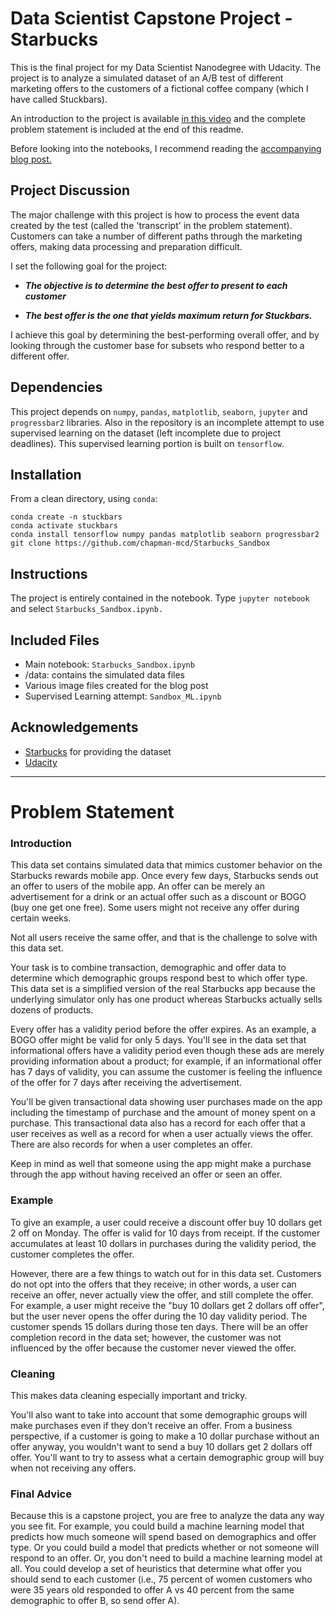 # Data Scientist Capstone Project - Starbucks

This is the final project for my Data Scientist Nanodegree with Udacity.  The project is to analyze a simulated dataset of an A/B test of different marketing offers to the customers of a fictional coffee company (which I have called Stuckbars).

An introduction to the project is available [in this video](https://www.youtube.com/watch?v=bq-H7M5BU3U) and the complete problem statement is included at the end of this readme.

Before looking into the notebooks, I recommend reading the [accompanying blog post.](https://chapman-mcdaniel.medium.com/playing-in-starbucks-sandbox-b8937293fa78)

## Project Discussion

The major challenge with this project is how to process the event data created by the test (called the 'transcript' in the problem statement).  Customers can take a number of different paths through the marketing offers, making data processing and preparation difficult.

I set the following goal for the project:

- _**The objective is to determine the best offer to present to each customer**_

- _**The best offer is the one that yields maximum return for Stuckbars.**_

I achieve this goal by determining the best-performing overall offer, and by looking through the customer base for subsets who respond better to a different offer.

## Dependencies

This project depends on `numpy`, `pandas`, `matplotlib`, `seaborn`, `jupyter` and `progressbar2` libraries.  Also in the repository is an incomplete attempt to use supervised learning on the dataset (left incomplete due to project deadlines).  This supervised learning portion is built on `tensorflow`.

## Installation

From a clean directory, using `conda`:

```
conda create -n stuckbars
conda activate stuckbars
conda install tensorflow numpy pandas matplotlib seaborn progressbar2
git clone https://github.com/chapman-mcd/Starbucks_Sandbox
```

## Instructions

The project is entirely contained in the notebook.  Type `jupyter notebook` and select `Starbucks_Sandbox.ipynb.`

## Included Files

- Main notebook: `Starbucks_Sandbox.ipynb`
- /data: contains the simulated data files
- Various image files created for the blog post
- Supervised Learning attempt: `Sandbox_ML.ipynb`

## Acknowledgements

- [Starbucks](www.starbucks.com) for providing the dataset
- [Udacity](www.udacity.com)

------------------------------

# Problem Statement

### Introduction

This data set contains simulated data that mimics customer behavior on the Starbucks rewards mobile app. Once every few days, Starbucks sends out an offer to users of the mobile app. An offer can be merely an advertisement for a drink or an actual offer such as a discount or BOGO (buy one get one free). Some users might not receive any offer during certain weeks.

Not all users receive the same offer, and that is the challenge to solve with this data set.

Your task is to combine transaction, demographic and offer data to determine which demographic groups respond best to which offer type. This data set is a simplified version of the real Starbucks app because the underlying simulator only has one product whereas Starbucks actually sells dozens of products.

Every offer has a validity period before the offer expires. As an example, a BOGO offer might be valid for only 5 days. You'll see in the data set that informational offers have a validity period even though these ads are merely providing information about a product; for example, if an informational offer has 7 days of validity, you can assume the customer is feeling the influence of the offer for 7 days after receiving the advertisement.

You'll be given transactional data showing user purchases made on the app including the timestamp of purchase and the amount of money spent on a purchase. This transactional data also has a record for each offer that a user receives as well as a record for when a user actually views the offer. There are also records for when a user completes an offer.

Keep in mind as well that someone using the app might make a purchase through the app without having received an offer or seen an offer.

### Example

To give an example, a user could receive a discount offer buy 10 dollars get 2 off on Monday. The offer is valid for 10 days from receipt. If the customer accumulates at least 10 dollars in purchases during the validity period, the customer completes the offer.

However, there are a few things to watch out for in this data set. Customers do not opt into the offers that they receive; in other words, a user can receive an offer, never actually view the offer, and still complete the offer. For example, a user might receive the "buy 10 dollars get 2 dollars off offer", but the user never opens the offer during the 10 day validity period. The customer spends 15 dollars during those ten days. There will be an offer completion record in the data set; however, the customer was not influenced by the offer because the customer never viewed the offer.

### Cleaning

This makes data cleaning especially important and tricky.

You'll also want to take into account that some demographic groups will make purchases even if they don't receive an offer. From a business perspective, if a customer is going to make a 10 dollar purchase without an offer anyway, you wouldn't want to send a buy 10 dollars get 2 dollars off offer. You'll want to try to assess what a certain demographic group will buy when not receiving any offers.

### Final Advice

Because this is a capstone project, you are free to analyze the data any way you see fit. For example, you could build a machine learning model that predicts how much someone will spend based on demographics and offer type. Or you could build a model that predicts whether or not someone will respond to an offer. Or, you don't need to build a machine learning model at all. You could develop a set of heuristics that determine what offer you should send to each customer (i.e., 75 percent of women customers who were 35 years old responded to offer A vs 40 percent from the same demographic to offer B, so send offer A).
